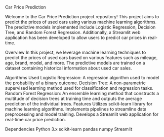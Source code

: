 Car Price Prediction

Welcome to the Car Price Prediction project repository! This project aims to predict the prices of used cars using various machine learning algorithms. The predictive models implemented include Logistic Regression, Decision Tree, and Random Forest Regression. Additionally, a Streamlit web application has been developed to allow users to predict car prices in real-time.

Overview
In this project, we leverage machine learning techniques to predict the prices of used cars based on various features such as mileage, age, brand, model, and more. The predictive models are trained on a dataset containing historical information about used car sales.

Algorithms Used
Logistic Regression: A regression algorithm used to model the probability of a binary outcome.
Decision Tree: A non-parametric supervised learning method used for classification and regression tasks.
Random Forest Regression: An ensemble learning method that constructs a multitude of decision trees at training time and outputs the average prediction of the individual trees.
Features
Utilizes scikit-learn library for machine learning algorithms.
Implements pipelines to streamline data preprocessing and model training.
Develops a Streamlit web application for real-time car price prediction.

Dependencies
Python 3.x
scikit-learn
pandas
numpy
Streamlit

